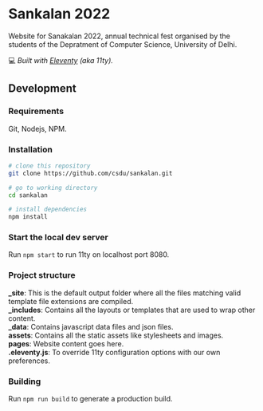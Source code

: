# Sankalan 2022
Website for Sanakalan 2022, annual technical fest organised by the students of the Depratment of Computer Science, University of Delhi.

:computer: *Built with [Eleventy](https://www.11ty.io/) (aka 11ty).*

## Development

### Requirements
Git, Nodejs, NPM.

### Installation
``` bash
# clone this repository
git clone https://github.com/csdu/sankalan.git

# go to working directory
cd sankalan

# install dependencies
npm install
```

### Start the local dev server
Run ```npm start``` to run 11ty on localhost port 8080.

### Project structure
**_site**: This is the default output folder where all the files matching valid template file extensions are compiled.    
**_includes**: Contains all the layouts or templates that are used to wrap other content.    
**_data**: Contains javascript data files and json files.    
**assets**: Contains all the static assets like stylesheets and images.      
**pages**: Website content goes here.     
**.eleventy.js**: To override 11ty configuration options with our own preferences.      


### Building
Run ```npm run build``` to generate a production build.
